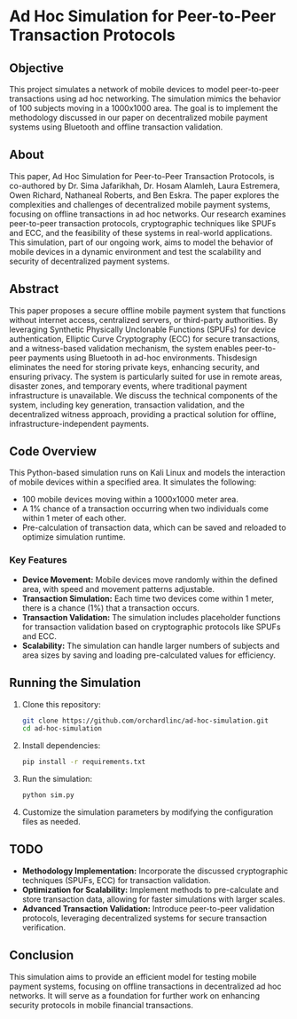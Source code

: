# Ad Hoc Simulation for Peer-to-Peer Transaction Protocols

## Objective
This project simulates a network of mobile devices to model peer-to-peer transactions using ad hoc networking. The simulation mimics the behavior of 100 subjects moving in a 1000x1000 area. The goal is to implement the methodology discussed in our paper on decentralized mobile payment systems using Bluetooth and offline transaction validation.

## About
This paper, Ad Hoc Simulation for Peer-to-Peer Transaction Protocols, is co-authored by Dr. Sima Jafarikhah, Dr. Hosam Alamleh, Laura Estremera, Owen Richard, Nathaneal Roberts, and Ben Eskra. The paper explores the complexities and challenges of decentralized mobile payment systems, focusing on offline transactions in ad hoc networks. Our research examines peer-to-peer transaction protocols, cryptographic techniques like SPUFs and ECC, and the feasibility of these systems in real-world applications. This simulation, part of our ongoing work, aims to model the behavior of mobile devices in a dynamic environment and test the scalability and security of decentralized payment systems.

## Abstract
This paper proposes a secure offline mobile payment system that functions without internet access, centralized servers, or third-party authorities. By leveraging Synthetic Physically Unclonable Functions (SPUFs) for device authentication, Elliptic Curve Cryptography (ECC) for secure transactions, and a witness-based validation mechanism, the system enables peer-to-peer payments using Bluetooth in ad-hoc environments. Thisdesign eliminates the need for storing private keys, enhancing security, and ensuring privacy. The system is particularly suited for use in remote areas, disaster zones, and temporary
events, where traditional payment infrastructure is unavailable. We discuss the technical components of the system, including key generation, transaction validation, and the decentralized witness approach, providing a practical solution for offline, infrastructure-independent payments.

## Code Overview
This Python-based simulation runs on Kali Linux and models the interaction of mobile devices within a specified area. It simulates the following:

- 100 mobile devices moving within a 1000x1000 meter area.
- A 1% chance of a transaction occurring when two individuals come within 1 meter of each other.
- Pre-calculation of transaction data, which can be saved and reloaded to optimize simulation runtime.

### Key Features
- **Device Movement:** Mobile devices move randomly within the defined area, with speed and movement patterns adjustable.
- **Transaction Simulation:** Each time two devices come within 1 meter, there is a chance (1%) that a transaction occurs.
- **Transaction Validation:** The simulation includes placeholder functions for transaction validation based on cryptographic protocols like SPUFs and ECC.
- **Scalability:** The simulation can handle larger numbers of subjects and area sizes by saving and loading pre-calculated values for efficiency.

## Running the Simulation
1. Clone this repository:
   ```bash
   git clone https://github.com/orchardlinc/ad-hoc-simulation.git
   cd ad-hoc-simulation
   ```

2. Install dependencies:
   ```bash
   pip install -r requirements.txt
   ```

3. Run the simulation:
   ```bash
   python sim.py
   ```

4. Customize the simulation parameters by modifying the configuration files as needed.

## TODO
- **Methodology Implementation:** Incorporate the discussed cryptographic techniques (SPUFs, ECC) for transaction validation.
- **Optimization for Scalability:** Implement methods to pre-calculate and store transaction data, allowing for faster simulations with larger scales.
- **Advanced Transaction Validation:** Introduce peer-to-peer validation protocols, leveraging decentralized systems for secure transaction verification.

## Conclusion
This simulation aims to provide an efficient model for testing mobile payment systems, focusing on offline transactions in decentralized ad hoc networks. It will serve as a foundation for further work on enhancing security protocols in mobile financial transactions.
